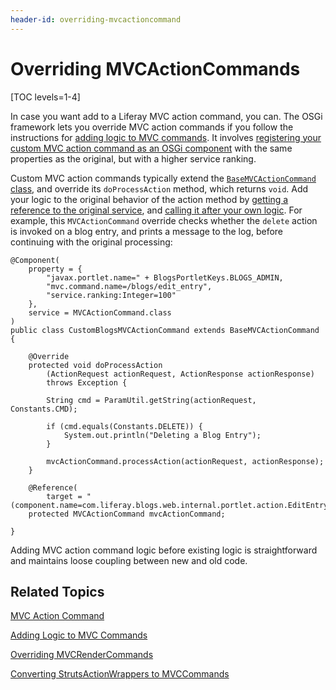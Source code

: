 ```yaml
---
header-id: overriding-mvcactioncommand
---
```


# Overriding MVCActionCommands

[TOC levels=1-4]

In case you want add to a Liferay MVC action command, you can. The OSGi
framework lets you override MVC action commands if you follow the instructions
for [adding logic to MVC commands](/docs/7-1/tutorials/-/knowledge_base/t/adding-logic-to-mvc-commands).
It involves [registering your custom MVC action command as an OSGi component](/docs/7-1/tutorials/-/knowledge_base/t/adding-logic-to-mvc-commands#step-2-publish-as-a-component)
with the same properties as the original, but with a higher service ranking.

Custom MVC action commands typically extend the [`BaseMVCActionCommand` class](@platform-ref@/7.1-latest/javadocs/portal-kernel/com/liferay/portal/kernel/portlet/bridges/mvc/BaseMVCActionCommand.html),
and override its `doProcessAction` method, which returns `void`. Add your logic
to the original behavior of the action method by
[getting a reference to the original service](/docs/7-1/tutorials/-/knowledge_base/t/adding-logic-to-mvc-commands#step-3-refer-to-the-original-implementation),
and [calling it after your own logic](/docs/7-1/tutorials/-/knowledge_base/t/adding-logic-to-mvc-commands#step-4-add-the-logic).
For example, this `MVCActionCommand` override checks whether the `delete` action
is invoked on a blog entry, and prints a message to the log, before continuing
with the original processing:

    @Component(
        property = { 
            "javax.portlet.name=" + BlogsPortletKeys.BLOGS_ADMIN, 
            "mvc.command.name=/blogs/edit_entry",
            "service.ranking:Integer=100" 
        }, 
        service = MVCActionCommand.class
    )
    public class CustomBlogsMVCActionCommand extends BaseMVCActionCommand {

        @Override
        protected void doProcessAction
            (ActionRequest actionRequest, ActionResponse actionResponse) 
            throws Exception {

            String cmd = ParamUtil.getString(actionRequest, Constants.CMD);

            if (cmd.equals(Constants.DELETE)) {
                System.out.println("Deleting a Blog Entry");
            }

            mvcActionCommand.processAction(actionRequest, actionResponse);
        }

        @Reference(
            target = "(component.name=com.liferay.blogs.web.internal.portlet.action.EditEntryMVCActionCommand)")
        protected MVCActionCommand mvcActionCommand;

    }

Adding MVC action command logic before existing logic is straightforward and
maintains loose coupling between new and old code. 

## Related Topics

[MVC Action Command](/docs/7-1/tutorials/-/knowledge_base/t/mvc-action-command)

[Adding Logic to MVC Commands](/docs/7-1/tutorials/-/knowledge_base/t/adding-logic-to-mvc-commands)

[Overriding MVCRenderCommands](/docs/7-1/tutorials/-/knowledge_base/t/overriding-mvcrendercommand)

[Converting StrutsActionWrappers to MVCCommands](/docs/7-1/tutorials/-/knowledge_base/t/converting-strutsactionwrappers-to-mvccommands)
